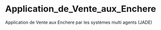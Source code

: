 # Application_de_Vente_aux_Enchere
Application de Vente aux Enchere par les systèmes multi agents (JADE)
